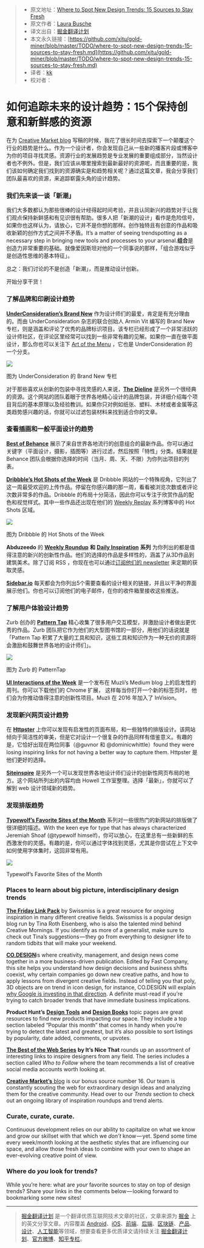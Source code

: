 > * 原文地址：[Where to Spot New Design Trends: 15 Sources to Stay Fresh](https://medium.com/building-creative-market/where-to-spot-new-design-trends-15-sources-to-stay-fresh-8877d6e097b8)
> * 原文作者：[Laura Busche](https://medium.com/@laurabusche?source=post_header_lockup)
> * 译文出自：[掘金翻译计划](https://github.com/xitu/gold-miner)
> * 本文永久链接：[https://github.com/xitu/gold-miner/blob/master/TODO/where-to-spot-new-design-trends-15-sources-to-stay-fresh.md](https://github.com/xitu/gold-miner/blob/master/TODO/where-to-spot-new-design-trends-15-sources-to-stay-fresh.md)
> * 译者：[kk](https://github.com/kangkai124)
> * 校对者：

# 如何追踪未来的设计趋势：15个保持创意和新鲜感的资源

在为 [Creative Market blog](http://www.creativemarket.com/blog) 写稿的时候，我花了很长时间去探索下一个颠覆这个行业的趋势是什么。作为一个设计者，你会发现自己从一些新的播客片段或博客中为你的项目寻找灵感。资源行业的发展趋势是专业发展的重要组成部分，当然设计者也不例外。但是，我们应该从哪里搜索到最新最好的资源呢，而且重要的是，我们该如何确定我们找到的资源确实是和趋势相关呢？通过这篇文章，我会分享我们团队最喜欢的资源，来追踪崭露头角的设计趋势。

### **我们先来谈一谈「新潮」**

我们大多数都认为那些很棒的设计经得起时间考验，并且认同新兴的趋势对于让我们观点保持新鲜感和有见识很有帮助。很多人把「新潮的设计」看作是危险信号，如果你也这样认为，请放心，它并不是你想的那样。创作独特且有创意的作品和吸收新颖的创作方式之间并不矛盾。It’s a matter of seeing trendspotting as a necessary step in bringing new tools and processes to your arsenal.**组合**是创造力非常重要的基础。就像爱因斯坦对他的一个同事说的那样，「组合游戏似乎是创造性思维的基本特征」。

总之：我们讨论的不是创造「新潮」，而是推动设计创新。

开始分享干货！

### 了解品牌和印刷设计趋势

[**UnderConsideration’s Brand New**](https://www.underconsideration.com/brandnew/) 作为设计师们的最爱，肯定是有充分理由的。而由 UnderConsideration 杂志的联合创始人 Armin Vit 编写的 Brand New 专栏，则是涵盖和评论了优秀的品牌标识项目。该专栏已经形成了一个非常活跃的设计师社区，在评论区里经常可以找到一些非常有趣的见解。如果你一直在做平面设计，那么你也可以关注下 [Art of the Menu](http://www.underconsideration.com/artofthemenu/) ，它也是 UnderConsideration 的一个分支。

![](https://cdn-images-1.medium.com/max/800/1*TTBnRu5b9sjhJ7ZEmuj2RQ.jpeg)

图为 UnderConsideration 的 Brand New 专栏

对于那些喜欢从创新的包装中寻找灵感的人来说，[**The Dieline**](http://www.thedieline.com/blog) 是另外一个很经典的资源。这个网站的团队着眼于世界各地精心设计的品牌包装，并详细介绍每个项目背后的基本原理以及经验教训。如果你只对例如纸张、塑料、木材或者金属等这类趋势感兴趣的话，你就可以过滤包装材料来找到适合你的文章。

### 查看插画和一般平面设计的趋势

[**Best of Behance**](https://www.behance.net/) 展示了来自世界各地流行的创意组合的最新作品。你可以通过关键字（平面设计，摄影，插图等）进行过滤，然后按照「特性」分类。结果就是 Behance 团队会根据你选择的时间（当月、周、天、不限）为你列出项目的列表。

[**Dribbble’s Hot Shots of the Week**](https://dribbble.com/shots/week/2017-10-30?utm_content=hot-shots-see-all-link) 是 Dribbble 网站的一个特殊视角，它列出了这一周最受欢迎的上传作品。停留在你感兴趣的那一周，看看被浏览次数或者评论次数非常多的作品。Dribbble 的布局十分简洁，因此你可以专注于欣赏作品的配色和视觉样式。其中一些作品还出现在他们的 [Weekly Replay](https://dribbble.com/stories/categories/weekly-replay) 系列博客中的 Hot Shots 区域。

![](https://cdn-images-1.medium.com/max/800/1*6e9aBZ3PSkKq0CuuBEjRbg.jpeg)

图为 Dribbble 的 Hot Shots of the Week

**Abduzeedo** 的 [**Weekly Roundup**](http://abduzeedo.com/tags/weekly-roundup) **和** [**Daily Inspiration**](http://abduzeedo.com/tags/daily-inspiration) **系列** 为你列出的都是值得注意的新兴的创新性作品。他们的选择的作品是多样性的，涵盖了从3D作品到建筑美术。除了订阅 RSS ，你现在也可以通过[订阅他们的 newsletter](http://abduzeedo.com/mailchimp-subscribe-abduzeedo-mailing-list) 来定期的获取灵感。

[**Sidebar.io**](https://sidebar.io) 每天都会为你列出5个需要查看的设计相关的链接，并且以干净的界面展示他们。你也可以订阅他们的电子邮件，在你的收件箱里接收这些推送。

### 了解用户体验设计趋势

Zurb 创办的 [**Pattern Tap**](https://zurb.com/patterntap) 精心收集了很多用户交互模型，并激励设计者做出更优秀的作品。Zurb 团队把它作为他们的大型图书馆的一部分，用他们的话说就是「Pattern Tap 积累了大量的工具和知识，这些工具和知识作为一种无价的资源将会激励和鼓舞世界各地的设计师们」。

![](https://cdn-images-1.medium.com/max/800/1*w3T0VLKyy2qTolK5uNVfdw.jpeg)

图为 Zurb 的 PatternTap

[**UI Interactions of the Week**](https://medium.muz.li/) 是一个发布在 Muzli’s Medium blog 上的启发性的周刊。你可以下载他们的 Chrome 扩展， 这样每当你打开一个新的标签页时， 他们会为你推动值得注意的创新性项目。Muzli 在 2016 年加入了 InVision。

### 发现新兴网页设计趋势

在 [**Httpster**](https://httpster.net/) 上你可以发现有启发性的页面布局，和一些独特的排版设计。该网站倾向于简洁性的审美，但是它对设计一个很复杂的作品同样有借鉴意义。有趣的是，它恰好出现在两位同事（@guvnor 和 @dominicwhittle）found they were losing inspiring links for not having a better way to capture them. Httpster 是他们更好的选择。

[**Siteinspire**](https://www.siteinspire.com/) 是另外一个可以发现世界各地设计师们设计的创新性网页布局的地方。这个网站所列出的内容均由 Howell 工作室整理。选择「最新」，你就可以了解到 web 设计领域新的趋势。

### 发现排版趋势

[**Typewolf’s Favorite Sites of the Month**](https://www.typewolf.com/blog) 系列对一些很热门的新网站的排版做了很详细的描述。With the keen eye for type that has always characterized Jeremiah Shoaf (@typewolf himself)，你可以放心，在这里总有一些新鲜的东西激发你的灵感。有趣的是，你可以通过字体找到灵感，尤其是你尝试在上下文中如何使用字体集时，这回非常有用。

![](https://cdn-images-1.medium.com/max/800/1*dGNyyGU6gCdXQ1PhHJuXyQ.png)

Typewolf’s Favorite Sites of the Month

### Places to learn about big picture, interdisciplinary design trends

[**The Friday Link Pack**](http://www.swiss-miss.com/link-pack) by Swissmiss is a great resource for ongoing inspiration in many different creative fields. Swissmiss is a popular design blog run by Tina Roth Eisenberg, who is also the talented mind behind Creative Mornings. If you identify as more of a generalist, make sure to check out Tina’s suggestions — they go from everything to designer life to random tidbits that will make your weekend.

[**CO.DESIGN**](https://www.fastcodesign.com/90148702/google-is-building-a-new-kind-of-clipart)is where creativity, management, and design news come together in a more business-driven publication. Edited by Fast Company, this site helps you understand how design decisions and business shifts coexist, why certain companies go down new creative paths, and how to apply lessons from divergent creative fields. Instead of telling you that poly, 3D objects are on trend in icon design, for instance, CO.DESIGN will explain [why Google is investing in that direction](https://www.fastcodesign.com/90148702/google-is-building-a-new-kind-of-clipart). A definite must-read if you’re trying to catch broader trends that have immediate business implications.

**Product Hunt’s** [**Design Tools**](https://www.producthunt.com/topics/design-tools) **and** [**Design Books**](https://www.producthunt.com/topics/design-books) topic pages are great resources to find new products impacting our space. They include a top section labeled “Popular this month” that comes in handy when you’re trying to detect the latest and greatest, but it’s also possible to sort listings by popularity, date added, comments, or upvotes.

[**The Best of the Web Series**](https://www.itsnicethat.com/categories/best-of-the-web) **by It’s Nice That** rounds up an assortment of interesting links to inspire designers from any field. The series includes a section called _Who to Follow_ where the team recommends a list of creative social media accounts worth looking at.

[**Creative Market’s** blog](https://creativemarket.com/blog/category/design-trends) is our bonus source number 16. Our team is constantly scouting the web for extraordinary design ideas and analyzing them for the creative community. Head over to our _Trends_ section to check out an ongoing library of inspiration roundups and trend alerts.

### **Curate, curate, curate.**

Continuous development relies on our ability to capitalize on what we know and grow our skillset with that which we _don’t_ know — yet. Spend some time every week/month looking at the aesthetic styles that are influencing our space, and allow those fresh ideas to combine with your own to shape an ever-evolving creative point of view.

### **Where do _you_ look for trends?**

While you’re here: what are _your_ favorite sources to stay on top of design trends? Share your links in the comments below — looking forward to bookmarking some new sites!


---

> [掘金翻译计划](https://github.com/xitu/gold-miner) 是一个翻译优质互联网技术文章的社区，文章来源为 [掘金](https://juejin.im) 上的英文分享文章。内容覆盖 [Android](https://github.com/xitu/gold-miner#android)、[iOS](https://github.com/xitu/gold-miner#ios)、[前端](https://github.com/xitu/gold-miner#前端)、[后端](https://github.com/xitu/gold-miner#后端)、[区块链](https://github.com/xitu/gold-miner#区块链)、[产品](https://github.com/xitu/gold-miner#产品)、[设计](https://github.com/xitu/gold-miner#设计)、[人工智能](https://github.com/xitu/gold-miner#人工智能)等领域，想要查看更多优质译文请持续关注 [掘金翻译计划](https://github.com/xitu/gold-miner)、[官方微博](http://weibo.com/juejinfanyi)、[知乎专栏](https://zhuanlan.zhihu.com/juejinfanyi)。
